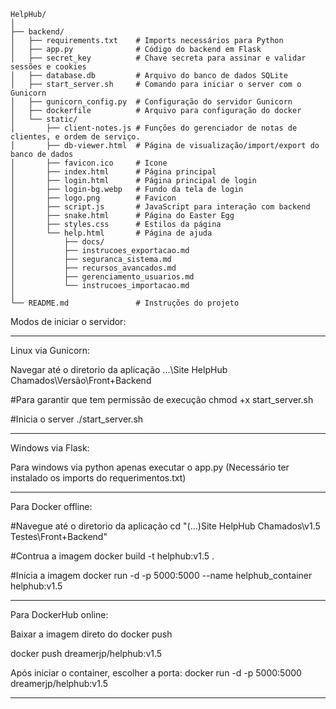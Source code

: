 ```
HelpHub/
│
├── backend/
│   ├── requirements.txt    # Imports necessários para Python
│   ├── app.py              # Código do backend em Flask
│   ├── secret_key          # Chave secreta para assinar e validar sessões e cookies
│   ├── database.db         # Arquivo do banco de dados SQLite
│   ├── start_server.sh     # Comando para iniciar o server com o Gunicorn
│   ├── gunicorn_config.py  # Configuração do servidor Gunicorn
│   ├── dockerfile          # Arquivo para configuração do docker
│   └── static/
│       ├── client-notes.js # Funções do gerenciador de notas de clientes, e ordem de serviço.
│       ├── db-viewer.html  # Página de visualização/import/export do banco de dados
│       ├── favicon.ico     # Icone
│       ├── index.html      # Página principal
│       ├── login.html      # Página principal de login
│       ├── login-bg.webp   # Fundo da tela de login
│       ├── logo.png        # Favicon
│       ├── script.js       # JavaScript para interação com backend
│       ├── snake.html      # Página do Easter Egg
│       ├── styles.css      # Estilos da página
│       └── help.html       # Página de ajuda
│           ├── docs/
│           ├── instrucoes_exportacao.md
│           ├── seguranca_sistema.md
│           ├── recursos_avancados.md
│           ├── gerenciamento_usuarios.md
│           └── instrucoes_importacao.md
│
└── README.md               # Instruções do projeto
```

Modos de iniciar o servidor:

__________________________
Linux via Gunicorn:

Navegar até o diretorio da aplicação ...\Site HelpHub Chamados\Versão\Front+Backend

#Para garantir que tem permissão de execução
chmod +x start_server.sh

#Inicia o server
./start_server.sh

__________________________
Windows via Flask:

Para windows via python apenas executar o app.py
(Necessário ter instalado os imports do requerimentos.txt)

__________________________
Para Docker offline: 

#Navegue até o diretorio da aplicação
cd "(...)Site HelpHub Chamados\v1.5 Testes\Front+Backend"

#Contrua a imagem
docker build -t helphub:v1.5 .

#Inicia a imagem
docker run -d -p 5000:5000 --name helphub_container helphub:v1.5

__________________________
Para DockerHub online:

Baixar a imagem direto do docker push

docker push dreamerjp/helphub:v1.5

Após iniciar o container, escolher a porta:
docker run -d -p 5000:5000 dreamerjp/helphub:v1.5

__________________________
